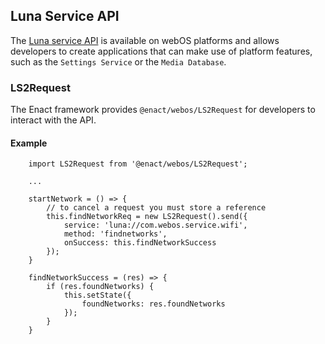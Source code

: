 <section>

## Luna Service API

The [Luna service API](http://developer.lge.com/webOSTV/api/webos-service-api/) is available on webOS platforms and allows developers to create applications that can
make use of platform features, such as the `Settings Service` or the `Media Database`.

### LS2Request

The Enact framework provides `@enact/webos/LS2Request` for developers to interact with the API.

#### Example

```
	import LS2Request from '@enact/webos/LS2Request';
	
	...
	
	startNetwork = () => {
		// to cancel a request you must store a reference
		this.findNetworkReq = new LS2Request().send({
			service: 'luna://com.webos.service.wifi',
			method: 'findnetworks',
			onSuccess: this.findNetworkSuccess
		});
	}
	
	findNetworkSuccess = (res) => {
		if (res.foundNetworks) {
			this.setState({
				foundNetworks: res.foundNetworks
			});
		}
	}
```

</section>